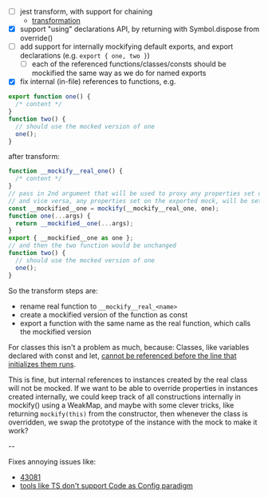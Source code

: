 - [ ] jest transform, with support for chaining
  - [transformation](https://jestjs.io/docs/code-transformation)
- [x] support "using" declarations API, by returning with Symbol.dispose from override()
- [ ] add support for internally mockifying default exports, and export declarations (e.g. `export { one, two }`)
  - [ ] each of the referenced functions/classes/consts should be mockified the same way as we do for named exports
- [x] fix internal (in-file) references to functions, e.g.

```js
export function one() {
  /* content */
}
function two() {
  // should use the mocked version of one
  one();
}
```

after transform:

```js
function __mockify__real_one() {
  /* content */
}
// pass in 2nd argument that will be used to proxy any properties set on the wrapper function in the context of the file
// and vice versa, any properties set on the exported mock, will be set on the wrapper function
const __mockified__one = mockify(__mockify__real_one, one);
function one(...args) {
  return __mockified__one(...args);
}
export { __mockified__one as one };
// and then the two function would be unchanged
function two() {
  // should use the mocked version of one
  one();
}
```

So the transform steps are:

- rename real function to `__mockify__real_<name>`
- create a mockified version of the function as const
- export a function with the same name as the real function, which calls the mockified version

For classes this isn't a problem as much, because:
Classes, like variables declared with const and let, [cannot be referenced before the line that initializes them runs](https://stackoverflow.com/questions/35537619/why-are-es6-classes-not-hoisted/35537963#35537963).

This is fine, but internal references to instances created by the real class will not be mocked.
If we want to be able to override properties in instances created internally,
we could keep track of all constructions internally in mockify() using a WeakMap,
and maybe with some clever tricks, like returning `mockify(this)` from the constructor,
then whenever the class is overridden, we swap the prototype of the instance with the mock to make it work?

--

Fixes annoying issues like:

- [43081](https://github.com/microsoft/TypeScript/issues/43081)
- [tools like TS don't support Code as Config paradigm](https://github.com/microsoft/TypeScript/pull/58025)
